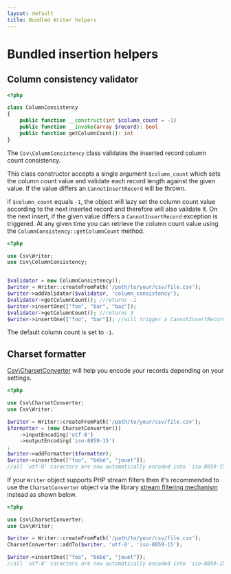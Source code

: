 ```yaml
---
layout: default
title: Bundled Writer helpers
---
```


# Bundled insertion helpers

## Column consistency validator

~~~php
<?php

class ColumnConsistency
{
    public function __construct(int $column_count = -1)
    public function __invoke(array $record): bool
    public function getColumnCount(): int
}
~~~

The `Csv\ColumnConsistency` class validates the inserted record column count consistency.

This class constructor accepts a single argument `$column_count` which sets the column count value and validate each record length against the given value. If the value differs an `CannotInsertRecord` will be thrown.

if `$column_count` equals `-1`, the object will lazy set the column count value according to the next inserted record and therefore will also validate it. On the next insert, if the given value differs a `CannotInsertRecord` exception is triggered.
At any given time you can retrieve the column count value using the `ColumnConsistency::getColumnCount` method.

~~~php
<?php

use Csv\Writer;
use Csv\ColumnConsistency;


$validator = new ColumnConsistency();
$writer = Writer::createFromPath('/path/to/your/csv/file.csv');
$writer->addValidator($validator, 'column_consistency');
$validator->getColumnCount(); //returns -1
$writer->insertOne(["foo", "bar", "baz"]);
$validator->getColumnCount(); //returns 3
$writer->insertOne(["foo", "bar"]); //will trigger a CannotInsertRecord exception
~~~

<p class="message-info">The default column count is set to <code>-1</code>.</p>

## Charset formatter

[Csv\CharsetConverter](/9.0/converter/charset/) will help you encode your records depending on your settings.

~~~php
<?php

use Csv\CharsetConverter;
use Csv\Writer;

$writer = Writer::createFromPath('/path/to/your/csv/file.csv');
$formatter = (new CharsetConverter())
    ->inputEncoding('utf-8')
    ->outputEncoding('iso-8859-15')
;
$writer->addFormatter($formatter);
$writer->insertOne(["foo", "bébé", "jouet"]);
//all 'utf-8' caracters are now automatically encoded into 'iso-8859-15' charset
~~~

If your `Writer` object supports PHP stream filters then it's recommended to use the `CharsetConverter` object via the library [stream filtering mechanism](/9.0/connections/filters/) instead as shown below.

~~~php
<?php

use Csv\CharsetConverter;
use Csv\Writer;

$writer = Writer::createFromPath('/path/to/your/csv/file.csv');
CharsetConverter::addTo($writer, 'utf-8', 'iso-8859-15');

$writer->insertOne(["foo", "bébé", "jouet"]);
//all 'utf-8' caracters are now automatically encoded into 'iso-8859-15' charset
~~~
